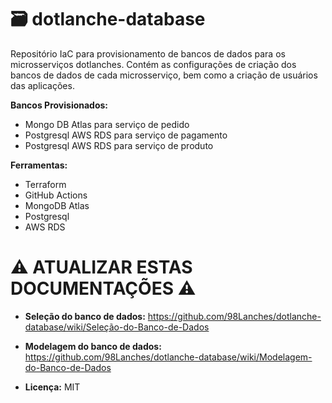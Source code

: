 # 🗃 dotlanche-database

Repositório IaC para provisionamento de bancos de dados para os microsserviços dotlanches.  Contém as configurações de criação dos bancos de dados de cada microsserviço, bem como a criação de usuários das aplicações.

**Bancos Provisionados:**
- Mongo DB Atlas para serviço de pedido
- Postgresql AWS RDS para serviço de pagamento
- Postgresql AWS RDS para serviço de produto

**Ferramentas:**
- Terraform
- GitHub Actions
- MongoDB Atlas
- Postgresql
- AWS RDS

# ⚠ ATUALIZAR ESTAS DOCUMENTAÇÕES ⚠
* **Seleção do banco de dados:** https://github.com/98Lanches/dotlanche-database/wiki/Seleção-do-Banco-de-Dados
* **Modelagem do banco de dados:** https://github.com/98Lanches/dotlanche-database/wiki/Modelagem-do-Banco-de-Dados

* **Licença:** MIT